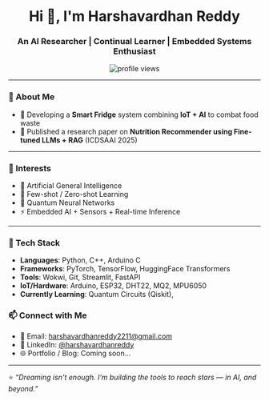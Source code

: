 <h1 align="center">Hi 👋, I'm Harshavardhan Reddy</h1>
<h3 align="center">An AI Researcher | Continual Learner | Embedded Systems Enthusiast</h3>

<p align="center">
  <img src="https://komarev.com/ghpvc/?username=harshavardhanreddy11&label=Profile%20views&color=0e75b6&style=flat" alt="profile views"/>
</p>

---

### 🚀 About Me

- 🧊 Developing a **Smart Fridge** system combining **IoT + AI** to combat food waste  
- 🧪 Published a research paper on **Nutrition Recommender using Fine-tuned LLMs + RAG** (ICDSAAI 2025) 

---

### 🧠 Interests

- 🧬 Artificial General Intelligence    
- 🔁 Few-shot / Zero-shot Learning  
- 🔬 Quantum Neural Networks  
- ⚡ Embedded AI + Sensors + Real-time Inference

---

### 🧰 Tech Stack

- **Languages**: Python, C++, Arduino C  
- **Frameworks**: PyTorch, TensorFlow, HuggingFace Transformers  
- **Tools**: Wokwi, Git, Streamlit, FastAPI  
- **IoT/Hardware**: Arduino, ESP32, DHT22, MQ2, MPU6050  
- **Currently Learning**: Quantum Circuits (Qiskit), 

### 📫 Connect with Me

- 📧 Email: harshavardhanreddy2211@gmail.com  
- 💬 LinkedIn: [@harshavardhanreddy](https://www.linkedin.com/in/harsha-vardhan-reddy-maram-reddy-ab9b6b245/)  
- 🌐 Portfolio / Blog: Coming soon...

---

⭐ *“Dreaming isn't enough. I’m building the tools to reach stars — in AI, and beyond.”*
